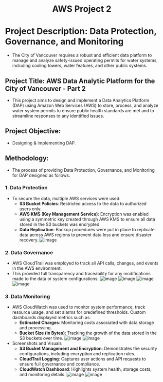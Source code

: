 <h1 align="center">AWS Project 2</h1>


# Project Description: Data Protection, Governance, and Monitoring
* The City of Vancouver requires a robust and efficient data platform to manage and analyze safety-issued operating permits for water systems, including cooling towers, water features, and other public systems.

## Project Title: AWS Data Analytic Platform for the City of Vancouver - Part 2
* This project aims to design and implement a Data Analytics Platform (DAP) using Amazon Web Services (AWS) to store, process, and analyze water system permits to ensure public health standards are met and to streamline responses to any identified issues.
## Project Objective:
* Designing & Implementing DAP.
## Methodology:
* The process of providing Data Protection, Governance, and Monitoring for DAP designed as follows.
### 1. Data Protection
- To secure the data, multiple AWS services were used:
  - **S3 Bucket Policies**: Restricted access to the data to authorized users only.
  - **AWS KMS (Key Management Service)**: Encryption was enabled using a symmetric key created through AWS KMS to ensure all data stored in the S3 buckets was encrypted.
  - **Data Replication**: Backup procedures were put in place to replicate data across AWS regions to prevent data loss and ensure disaster recovery.
  ![image](https://github.com/user-attachments/assets/adc2dab1-f4d2-49b9-bf2b-dd5057a7ea83)
### 2. Data Governance
- AWS CloudTrail was employed to track all API calls, changes, and events in the AWS environment.
- This provided full transparency and traceability for any modifications made to the data or system configurations. 
![image](https://github.com/user-attachments/assets/d596b711-6e10-4db8-baab-9eb1e96da184)
![image](https://github.com/user-attachments/assets/0e5b7c79-c800-471a-b3cc-28c76620d94e)
![image](https://github.com/user-attachments/assets/68b25121-9d78-4c8f-a926-af8550b1003b)
![image](https://github.com/user-attachments/assets/6c99d3ff-f0d0-4cd7-b696-d433992f8f5c)
### 3. Data Monitoring
- AWS CloudWatch was used to monitor system performance, track resource usage, and set alarms for predefined thresholds. Custom dashboards displayed metrics such as:
  - **Estimated Charges**: Monitoring costs associated with data storage and processing.
  - **Bucket Size (in Bytes)**: Tracking the growth of the data stored in the S3 buckets over time.
  ![image](https://github.com/user-attachments/assets/db2e5517-f2c0-406a-882b-bd4560242e39)
  ![image](https://github.com/user-attachments/assets/d5d8364d-f4f9-48b1-a33b-df459f4bbc95)
- Screenshots and Visuals
  - **S3 Bucket Management and Encryption**: Demonstrates the security configurations, including encryption and replication rules.
  - **CloudTrail Logging**: Captures user actions and API requests to ensure full governance and compliance.
  - **CloudWatch Dashboard**: Highlights system health, storage costs, and monitoring details.
  ![image](https://github.com/user-attachments/assets/e3bde002-8dbf-434e-96bd-17f93438fcaf)
  ![image](https://github.com/user-attachments/assets/67f6f996-f65a-4c57-8dc2-007e083a2933)

